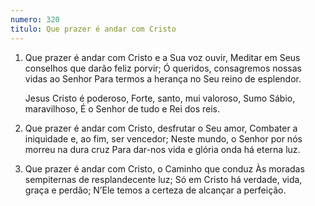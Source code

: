 ```yaml
---
numero: 320
titulo: Que prazer é andar com Cristo
---
```

1. Que prazer é andar com Cristo e a Sua voz ouvir,
   Meditar em Seus conselhos que darão feliz porvir;
   Ó queridos, consagremos nossas vidas ao Senhor
   Para termos a herança no Seu reino de esplendor.

   Jesus Cristo é poderoso,
   Forte, santo, mui valoroso,
   Sumo Sábio, maravilhoso,
   É o Senhor de tudo e Rei dos reis.

2. Que prazer é andar com Cristo, desfrutar o Seu amor,
   Combater a iniquidade e, ao fim, ser vencedor;
   Neste mundo, o Senhor por nós morreu na dura cruz
   Para dar-nos vida e glória onda há eterna luz.

3. Que prazer é andar com Cristo, o Caminho que conduz
   Às moradas sempiternas de resplandecente luz;
   Só em Cristo há verdade, vida, graça e perdão;
   N’Ele temos a certeza de alcançar a perfeição.
